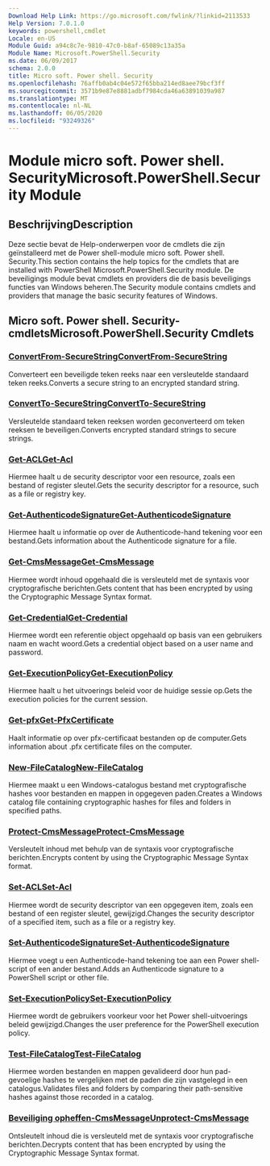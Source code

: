 ```yaml
---
Download Help Link: https://go.microsoft.com/fwlink/?linkid=2113533
Help Version: 7.0.1.0
keywords: powershell,cmdlet
Locale: en-US
Module Guid: a94c8c7e-9810-47c0-b8af-65089c13a35a
Module Name: Microsoft.PowerShell.Security
ms.date: 06/09/2017
schema: 2.0.0
title: Micro soft. Power shell. Security
ms.openlocfilehash: 76affb0ab4c04e572f65bba214ed8aee79bcf3ff
ms.sourcegitcommit: 3571b9e87e8881adbf7984cda46a63891039a987
ms.translationtype: MT
ms.contentlocale: nl-NL
ms.lasthandoff: 06/05/2020
ms.locfileid: "93249326"
---
```

# <span data-ttu-id="c8308-103">Module micro soft. Power shell. Security</span><span class="sxs-lookup"><span data-stu-id="c8308-103">Microsoft.PowerShell.Security Module</span></span>

## <span data-ttu-id="c8308-104">Beschrijving</span><span class="sxs-lookup"><span data-stu-id="c8308-104">Description</span></span>

<span data-ttu-id="c8308-105">Deze sectie bevat de Help-onderwerpen voor de cmdlets die zijn geïnstalleerd met de Power shell-module micro soft. Power shell. Security.</span><span class="sxs-lookup"><span data-stu-id="c8308-105">This section contains the help topics for the cmdlets that are installed with PowerShell Microsoft.PowerShell.Security module.</span></span> <span data-ttu-id="c8308-106">De beveiligings module bevat cmdlets en providers die de basis beveiligings functies van Windows beheren.</span><span class="sxs-lookup"><span data-stu-id="c8308-106">The Security module contains cmdlets and providers that manage the basic security features of Windows.</span></span>

## <span data-ttu-id="c8308-107">Micro soft. Power shell. Security-cmdlets</span><span class="sxs-lookup"><span data-stu-id="c8308-107">Microsoft.PowerShell.Security Cmdlets</span></span>

### [<span data-ttu-id="c8308-108">ConvertFrom-SecureString</span><span class="sxs-lookup"><span data-stu-id="c8308-108">ConvertFrom-SecureString</span></span>](ConvertFrom-SecureString.md)
<span data-ttu-id="c8308-109">Converteert een beveiligde teken reeks naar een versleutelde standaard teken reeks.</span><span class="sxs-lookup"><span data-stu-id="c8308-109">Converts a secure string to an encrypted standard string.</span></span>

### [<span data-ttu-id="c8308-110">ConvertTo-SecureString</span><span class="sxs-lookup"><span data-stu-id="c8308-110">ConvertTo-SecureString</span></span>](ConvertTo-SecureString.md)
<span data-ttu-id="c8308-111">Versleutelde standaard teken reeksen worden geconverteerd om teken reeksen te beveiligen.</span><span class="sxs-lookup"><span data-stu-id="c8308-111">Converts encrypted standard strings to secure strings.</span></span>

### [<span data-ttu-id="c8308-112">Get-ACL</span><span class="sxs-lookup"><span data-stu-id="c8308-112">Get-Acl</span></span>](Get-Acl.md)
<span data-ttu-id="c8308-113">Hiermee haalt u de security descriptor voor een resource, zoals een bestand of register sleutel.</span><span class="sxs-lookup"><span data-stu-id="c8308-113">Gets the security descriptor for a resource, such as a file or registry key.</span></span>

### [<span data-ttu-id="c8308-114">Get-AuthenticodeSignature</span><span class="sxs-lookup"><span data-stu-id="c8308-114">Get-AuthenticodeSignature</span></span>](Get-AuthenticodeSignature.md)
<span data-ttu-id="c8308-115">Hiermee haalt u informatie op over de Authenticode-hand tekening voor een bestand.</span><span class="sxs-lookup"><span data-stu-id="c8308-115">Gets information about the Authenticode signature for a file.</span></span>

### [<span data-ttu-id="c8308-116">Get-CmsMessage</span><span class="sxs-lookup"><span data-stu-id="c8308-116">Get-CmsMessage</span></span>](Get-CmsMessage.md)
<span data-ttu-id="c8308-117">Hiermee wordt inhoud opgehaald die is versleuteld met de syntaxis voor cryptografische berichten.</span><span class="sxs-lookup"><span data-stu-id="c8308-117">Gets content that has been encrypted by using the Cryptographic Message Syntax format.</span></span>

### [<span data-ttu-id="c8308-118">Get-Credential</span><span class="sxs-lookup"><span data-stu-id="c8308-118">Get-Credential</span></span>](Get-Credential.md)
<span data-ttu-id="c8308-119">Hiermee wordt een referentie object opgehaald op basis van een gebruikers naam en wacht woord.</span><span class="sxs-lookup"><span data-stu-id="c8308-119">Gets a credential object based on a user name and password.</span></span>

### [<span data-ttu-id="c8308-120">Get-ExecutionPolicy</span><span class="sxs-lookup"><span data-stu-id="c8308-120">Get-ExecutionPolicy</span></span>](Get-ExecutionPolicy.md)
<span data-ttu-id="c8308-121">Hiermee haalt u het uitvoerings beleid voor de huidige sessie op.</span><span class="sxs-lookup"><span data-stu-id="c8308-121">Gets the execution policies for the current session.</span></span>

### [<span data-ttu-id="c8308-122">Get-pfx</span><span class="sxs-lookup"><span data-stu-id="c8308-122">Get-PfxCertificate</span></span>](Get-PfxCertificate.md)
<span data-ttu-id="c8308-123">Haalt informatie op over pfx-certificaat bestanden op de computer.</span><span class="sxs-lookup"><span data-stu-id="c8308-123">Gets information about .pfx certificate files on the computer.</span></span>

### [<span data-ttu-id="c8308-124">New-FileCatalog</span><span class="sxs-lookup"><span data-stu-id="c8308-124">New-FileCatalog</span></span>](New-FileCatalog.md)
<span data-ttu-id="c8308-125">Hiermee maakt u een Windows-catalogus bestand met cryptografische hashes voor bestanden en mappen in opgegeven paden.</span><span class="sxs-lookup"><span data-stu-id="c8308-125">Creates a Windows catalog file containing cryptographic hashes for files and folders in specified paths.</span></span>

### [<span data-ttu-id="c8308-126">Protect-CmsMessage</span><span class="sxs-lookup"><span data-stu-id="c8308-126">Protect-CmsMessage</span></span>](Protect-CmsMessage.md)
<span data-ttu-id="c8308-127">Versleutelt inhoud met behulp van de syntaxis voor cryptografische berichten.</span><span class="sxs-lookup"><span data-stu-id="c8308-127">Encrypts content by using the Cryptographic Message Syntax format.</span></span>

### [<span data-ttu-id="c8308-128">Set-ACL</span><span class="sxs-lookup"><span data-stu-id="c8308-128">Set-Acl</span></span>](Set-Acl.md)
<span data-ttu-id="c8308-129">Hiermee wordt de security descriptor van een opgegeven item, zoals een bestand of een register sleutel, gewijzigd.</span><span class="sxs-lookup"><span data-stu-id="c8308-129">Changes the security descriptor of a specified item, such as a file or a registry key.</span></span>

### [<span data-ttu-id="c8308-130">Set-AuthenticodeSignature</span><span class="sxs-lookup"><span data-stu-id="c8308-130">Set-AuthenticodeSignature</span></span>](Set-AuthenticodeSignature.md)
<span data-ttu-id="c8308-131">Hiermee voegt u een Authenticode-hand tekening toe aan een Power shell-script of een ander bestand.</span><span class="sxs-lookup"><span data-stu-id="c8308-131">Adds an Authenticode signature to a PowerShell script or other file.</span></span>

### [<span data-ttu-id="c8308-132">Set-ExecutionPolicy</span><span class="sxs-lookup"><span data-stu-id="c8308-132">Set-ExecutionPolicy</span></span>](Set-ExecutionPolicy.md)
<span data-ttu-id="c8308-133">Hiermee wordt de gebruikers voorkeur voor het Power shell-uitvoerings beleid gewijzigd.</span><span class="sxs-lookup"><span data-stu-id="c8308-133">Changes the user preference for the PowerShell execution policy.</span></span>

### [<span data-ttu-id="c8308-134">Test-FileCatalog</span><span class="sxs-lookup"><span data-stu-id="c8308-134">Test-FileCatalog</span></span>](Test-FileCatalog.md)
<span data-ttu-id="c8308-135">Hiermee worden bestanden en mappen gevalideerd door hun pad-gevoelige hashes te vergelijken met de paden die zijn vastgelegd in een catalogus.</span><span class="sxs-lookup"><span data-stu-id="c8308-135">Validates files and folders by comparing their path-sensitive hashes against those recorded in a catalog.</span></span>

### [<span data-ttu-id="c8308-136">Beveiliging opheffen-CmsMessage</span><span class="sxs-lookup"><span data-stu-id="c8308-136">Unprotect-CmsMessage</span></span>](Unprotect-CmsMessage.md)
<span data-ttu-id="c8308-137">Ontsleutelt inhoud die is versleuteld met de syntaxis voor cryptografische berichten.</span><span class="sxs-lookup"><span data-stu-id="c8308-137">Decrypts content that has been encrypted by using the Cryptographic Message Syntax format.</span></span>
